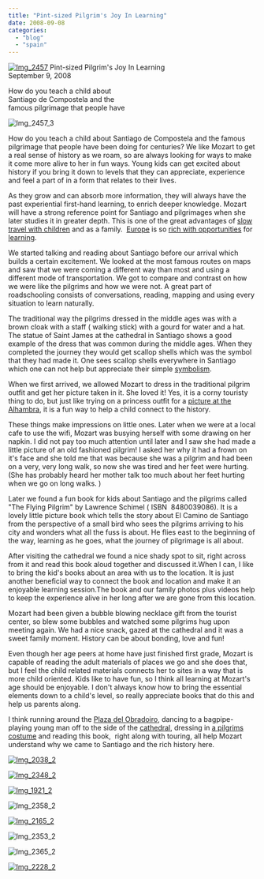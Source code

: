 ```yaml
---
title: "Pint-sized Pilgrim's Joy In Learning"
date: 2008-09-08
categories: 
  - "blog"
  - "spain"
---
```


[![Img_2457](http://soultravelers3new.local/images/2008/09/08/img_2457.jpg "Img_2457")](https://pub-ac94b3f306b24c0dba4238943c97f2e1.r2.dev/photos/uncategorized/2008/09/08/img_2457.jpg) Pint-sized Pilgrim's Joy In Learning  
September 9, 2008

How do you teach a child about  
Santiago de Compostela and the  
famous pilgrimage that people have

<!--more-->

![Img_2457_3](https://pub-ac94b3f306b24c0dba4238943c97f2e1.r2.dev/photos/uncategorized/2008/09/08/img_2457_3.jpg)

  

How do you teach a child about Santiago de Compostela and the famous pilgrimage that people have been doing for centuries? We like Mozart to get a real sense of history as we roam, so are always looking for ways to make it come more alive to her in fun ways. Young kids can get excited about history if you bring it down to levels that they can appreciate, experience and feel a part of in a form that relates to their lives.

As they grow and can absorb more information, they will always have the past experiential first-hand learning, to enrich deeper knowledge. Mozart will have a strong reference point for Santiago and pilgrimages when she later studies it in greater depth. This is one of the great advantages of [slow travel with children](http://www.slowtrav.com/europe/kw_children.htm) and as a family.  [Europe](http://www.transitionsabroad.com/publications/magazine/9907/families_meeting_families_abroad.shtml) is so [rich with opportunities](http://kid-friendly-travel-destinations.suite101.com/article.cfm/europe_with_kids) for [learning](http://www.bargaintraveleurope.com/BargainTravelEurope_Articles_Family.htm). 

We started talking and reading about Santiago before our arrival which builds a certain excitement. We looked at the most famous routes on maps and saw that we were coming a different way than most and using a different mode of transportation. We got to compare and contrast on how we were like the pilgrims and how we were not. A great part of roadschooling consists of conversations, reading, mapping and using every situation to learn naturally.

The traditional way the pilgrims dressed in the middle ages was with a brown cloak with a staff ( walking stick) with a gourd for water and a hat. The statue of Saint James at the cathedral in Santiago shows a good example of the dress that was common during the middle ages. When they completed the journey they would get scallop shells which was the symbol that they had made it. One sees scallop shells everywhere in Santiago which one can not help but appreciate their simple [symbolism](http://www.cwrl.utexas.edu/~bump/images/arch/shells/Shellsymbolism.htm).

When we first arrived, we allowed Mozart to dress in the traditional pilgrim outfit and get her picture taken in it. She loved it! Yes, it is a corny touristy thing to do, but just like trying on a princess outfit for a [picture at the Alhambra](http://soultravelers3new.local/2007/03/ancient-princes.html#more), it is a fun way to help a child connect to the history.

These things make impressions on little ones. Later when we were at a local cafe to use the wifi, Mozart was busying herself with some drawing on her napkin. I did not pay too much attention until later and I saw she had made a little picture of an old fashioned pilgrim! I asked her why it had a frown on it's face and she told me that was because she was a pilgrim and had been on a very, very long walk, so now she was tired and her feet were hurting. (She has probably heard her mother talk too much about her feet hurting when we go on long walks. )

Later we found a fun book for kids about Santiago and the pilgrims called "The Flying Pilgrim" by Lawrence Schimel ( ISBN  8480039086). It is a lovely little picture book which tells the story about El Camino de Santiago from the perspective of a small bird who sees the pilgrims arriving to his city and wonders what all the fuss is about. He flies east to the beginning of the way, learning as he goes, what the journey of pilgrimage is all about.

After visiting the cathedral we found a nice shady spot to sit, right across from it and read this book aloud together and discussed it.When I can, I like to bring the kid's books about an area with us to the location. It is just another beneficial way to connect the book and location and make it an enjoyable learning session.The book and our family photos plus videos help to keep the experience alive in her long after we are gone from this location.

Mozart had been given a bubble blowing necklace gift from the tourist center, so blew some bubbles and watched some pilgrims hug upon meeting again. We had a nice snack, gazed at the cathedral and it was a sweet family moment. History can be about bonding, love and fun!

Even though her age peers at home have just finished first grade, Mozart is capable of reading the adult materials of places we go and she does that, but I feel the child related materials connects her to sites in a way that is more child oriented. Kids like to have fun, so I think all learning at Mozart's age should be enjoyable. I don't always know how to bring the essential elements down to a child's level, so really appreciate books that do this and help us parents along.

I think running around the [Plaza del Obradoiro](http://www.planetware.com/santiago-de-compostela/plaza-del-obradoiro-plaza-de-espana-e-gal-obrad.htm), dancing to a bagpipe-playing young man off to the side of the [cathedral](http://www.youtube.com/watch?v=TnqpoELmDbM), dressing in [a pilgrims costume](http://soultravelers3new.local/2008/08/little-pilgrims.html#more) and reading this book,  right along with touring, all help Mozart understand why we came to Santiago and the rich history here.

[](https://pub-ac94b3f306b24c0dba4238943c97f2e1.r2.dev/photos/uncategorized/2008/09/08/img_2038.jpg)

[![Img_2038_2](http://soultravelers3new.local/images/2008/09/08/img_2038_2.jpg "Img_2038_2")](https://pub-ac94b3f306b24c0dba4238943c97f2e1.r2.dev/photos/uncategorized/2008/09/08/img_2038_2.jpg)

  

[](https://pub-ac94b3f306b24c0dba4238943c97f2e1.r2.dev/photos/uncategorized/2008/09/08/img_2348.jpg)

[![Img_2348_2](http://soultravelers3new.local/images/2008/09/08/img_2348_2.jpg "Img_2348_2")](https://pub-ac94b3f306b24c0dba4238943c97f2e1.r2.dev/photos/uncategorized/2008/09/08/img_2348_2.jpg)

  

[](https://pub-ac94b3f306b24c0dba4238943c97f2e1.r2.dev/photos/uncategorized/2008/09/08/img_1921.jpg)

[![Img_1921_2](http://soultravelers3new.local/images/2008/09/08/img_1921_2.jpg "Img_1921_2")](https://pub-ac94b3f306b24c0dba4238943c97f2e1.r2.dev/photos/uncategorized/2008/09/08/img_1921_2.jpg)

  

[](https://pub-ac94b3f306b24c0dba4238943c97f2e1.r2.dev/photos/uncategorized/2008/09/08/img_2358.jpg)

![Img_2358_2](https://pub-ac94b3f306b24c0dba4238943c97f2e1.r2.dev/photos/uncategorized/2008/09/08/img_2358_2.jpg)

  

[](https://pub-ac94b3f306b24c0dba4238943c97f2e1.r2.dev/photos/uncategorized/2008/09/08/img_2165.jpg)

[![Img_2165_2](http://soultravelers3new.local/images/2008/09/08/img_2165_2.jpg "Img_2165_2")](https://pub-ac94b3f306b24c0dba4238943c97f2e1.r2.dev/photos/uncategorized/2008/09/08/img_2165_2.jpg)

  

[](https://pub-ac94b3f306b24c0dba4238943c97f2e1.r2.dev/photos/uncategorized/2008/09/08/img_2353.jpg)

![Img_2353_2](https://pub-ac94b3f306b24c0dba4238943c97f2e1.r2.dev/photos/uncategorized/2008/09/08/img_2353_2.jpg)

  

[](https://pub-ac94b3f306b24c0dba4238943c97f2e1.r2.dev/photos/uncategorized/2008/09/08/img_2365.jpg)

![Img_2365_2](https://pub-ac94b3f306b24c0dba4238943c97f2e1.r2.dev/photos/uncategorized/2008/09/08/img_2365_2.jpg)

  

[](https://pub-ac94b3f306b24c0dba4238943c97f2e1.r2.dev/photos/uncategorized/2008/09/08/img_2228.jpg)

[![Img_2228_2](http://soultravelers3new.local/images/2008/09/08/img_2228_2.jpg "Img_2228_2")](https://pub-ac94b3f306b24c0dba4238943c97f2e1.r2.dev/photos/uncategorized/2008/09/08/img_2228_2.jpg)
